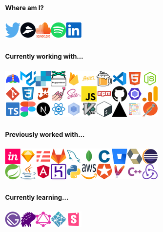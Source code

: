 <h2>Where am I?</h2><br /><div style="display: flex; flex-wrap: wrap;"><a href="https://twitter.com/env_jackson"><img src="./assets/twitter.svg" alt="twitter" width="50" height="50" /></a><a href="https://flylance.com/"><img src="./assets/flylance.svg" alt="flylance" width="50" height="50" /></a><a href="https://soundcloud.com/jacksonblankenship"><img src="./assets/soundcloud.svg" alt="soundcloud" width="50" height="50" /></a><a href="https://open.spotify.com/user/1240355717?si=Vf0XhUsDRnGYHza5j5STIQ"><img src="./assets/spotify.svg" alt="spotify" width="50" height="50" /></a><a href="https://www.linkedin.com/in/jacksonblankenship/"><img src="./assets/linkedin.svg" alt="linkedin" width="50" height="50" /></a></div><br /><h2>Currently working with...</h2><br /><div style="display: flex; flex-wrap: wrap;"><img src="./assets/lighthouse.svg" alt="lighthouse" width="50" height="50" /><img src="./assets/material-ui.svg" alt="material-ui" width="50" height="50" /><img src="./assets/sendgrid.svg" alt="sendgrid" width="50" height="50" /><img src="./assets/puppeteer.svg" alt="puppeteer" width="50" height="50" /><img src="./assets/firebase.svg" alt="firebase" width="50" height="50" /><img src="./assets/babel.svg" alt="babel" width="50" height="50" /><img src="./assets/homebrew.svg" alt="homebrew" width="50" height="50" /><img src="./assets/vscode.svg" alt="vscode" width="50" height="50" /><img src="./assets/html5.svg" alt="html5" width="50" height="50" /><img src="./assets/node.svg" alt="node" width="50" height="50" /><img src="./assets/git.svg" alt="git" width="50" height="50" /><img src="./assets/css3.svg" alt="css3" width="50" height="50" /><img src="./assets/jest.svg" alt="jest" width="50" height="50" /><img src="./assets/styled.svg" alt="styled" width="50" height="50" /><img src="./assets/sass.svg" alt="sass" width="50" height="50" /><img src="./assets/javascript.svg" alt="javascript" width="50" height="50" /><img src="./assets/npm.svg" alt="npm" width="50" height="50" /><img src="./assets/github.svg" alt="github" width="50" height="50" /><img src="./assets/eslint.svg" alt="eslint" width="50" height="50" /><img src="./assets/analytics.svg" alt="analytics" width="50" height="50" /><img src="./assets/typescript.svg" alt="typescript" width="50" height="50" /><img src="./assets/figma.svg" alt="figma" width="50" height="50" /><img src="./assets/next.svg" alt="next" width="50" height="50" /><img src="./assets/reactts.svg" alt="reactts" width="50" height="50" /><img src="./assets/webpack.svg" alt="webpack" width="50" height="50" /><img src="./assets/vim.svg" alt="vim" width="50" height="50" /><img src="./assets/bash.svg" alt="bash" width="50" height="50" /><img src="./assets/vercel.svg" alt="vercel" width="50" height="50" /><img src="./assets/prettier.svg" alt="prettier" width="50" height="50" /><img src="./assets/postman.svg" alt="postman" width="50" height="50" /></div><br /><h2>Previously worked with...</h2><br /><div style="display: flex; flex-wrap: wrap;"><img src="./assets/invision.svg" alt="invision" width="50" height="50" /><img src="./assets/sketch.svg" alt="sketch" width="50" height="50" /><img src="./assets/serverless.svg" alt="serverless" width="50" height="50" /><img src="./assets/gitlab.svg" alt="gitlab" width="50" height="50" /><img src="./assets/mysql.svg" alt="mysql" width="50" height="50" /><img src="./assets/mongo.svg" alt="mongo" width="50" height="50" /><img src="./assets/c.svg" alt="c" width="50" height="50" /><img src="./assets/bitbucket.svg" alt="bitbucket" width="50" height="50" /><img src="./assets/hibernate.svg" alt="hibernate" width="50" height="50" /><img src="./assets/eclipse.svg" alt="eclipse" width="50" height="50" /><img src="./assets/spring.svg" alt="spring" width="50" height="50" /><img src="./assets/java.svg" alt="java" width="50" height="50" /><img src="./assets/angular.svg" alt="angular" width="50" height="50" /><img src="./assets/heroku.svg" alt="heroku" width="50" height="50" /><img src="./assets/python.svg" alt="python" width="50" height="50" /><img src="./assets/aws.svg" alt="aws" width="50" height="50" /><img src="./assets/auth0.svg" alt="auth0" width="50" height="50" /><img src="./assets/maven.svg" alt="maven" width="50" height="50" /><img src="./assets/cpp.svg" alt="cpp" width="50" height="50" /><img src="./assets/redux.svg" alt="redux" width="50" height="50" /></div><br /><h2>Currently learning...</h2><br /><div style="display: flex; flex-wrap: wrap;"><img src="./assets/gatsby.svg" alt="gatsby" width="50" height="50" /><img src="./assets/percy.svg" alt="percy" width="50" height="50" /><img src="./assets/graphql.svg" alt="graphql" width="50" height="50" /><img src="./assets/netlify.svg" alt="netlify" width="50" height="50" /><img src="./assets/storybook.svg" alt="storybook" width="50" height="50" /></div><br />